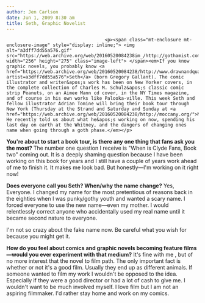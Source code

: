 ```yaml
---
author: Jen Carlson
date: Jun 1, 2009 8:30 am
title: Seth, Graphic Novelist
---
```


	
										<p><span class="mt-enclosure mt-enclosure-image" style="display: inline;"> <img alt="a3dff7dd55a576.gif" src="https://web.archive.org/web/20160520084238im_/http://gothamist.com/attachments/arts_jen/a3dff7dd55a576.gif" width="256" height="275" class="image-left"> </span><em>If you know graphic novels, you probably know <a href="https://web.archive.org/web/20160520084238/http://www.drawnandquarterly.com/artBio.php?artist=a3dff7dd55a576">Seth</a> (born Gregory Gallant). The comic illustrator and writer&apos;s work has been on New Yorker covers, in the complete collection of Charles M. Schulz&apos;s classic comic strip Peanuts, on an Aimee Mann cd cover, in the NY Times magazine, and of course in his own works like Palooka-ville. This week Seth and fellow illustrator Adrian Tomine will bring their book tour through New York (Thursday at the Strand and Saturday and Sunday at <a href="https://web.archive.org/web/20160520084238/http://moccany.org/">MoCCA</a>). He recently told us about what he&apos;s working on now, spending his last day on earth at the Whitney, and the dangers of changing ones name when going through a goth phase.</em></p>

<p><strong>You&apos;re about to start a book tour, is there any one thing that fans ask you the most? </strong> The number one question I receive is &quot;When is Clyde Fans, Book two&quot; coming out.   It is a deeply shaming question because I have been working on this book for years and I still have a couple of years work ahead of me to finish it.  It makes me look bad.  But honestly&#x2014;I&apos;m working on it right now!</p>

<p><strong>Does everyone call you Seth? When/why the name change?</strong> Yes, Everyone.  I changed my name for the most pretentious of reasons back in the eighties when I was punky/gothy youth  and wanted a scary name.  I forced everyone to use the new name&#x2014;even my mother.  I would relentlessly correct anyone who accidentally used my real name until it became second nature to everyone. </p>

<p>I&apos;m not so crazy about the fake name now. Be careful what you wish for because you might get it. </p>

<p><strong>How do you feel about comics and graphic novels becoming feature films&#x2014;would you ever experiment with that medium?</strong> It&apos;s fine with me , but of no more interest that the novel to film path.  The only important fact is whether or not it&apos;s a good film.   Usually they end up as different animals.   If someone wanted to film my work I wouldn&apos;t be opposed to the idea.   Especially if they were a good director or had a lot of cash to give me.   I wouldn&apos;t want to be much involved myself.  I love film but I am not an aspiring filmmaker.  I&apos;d rather stay home and work on my comics.</p>					
										
									
				
